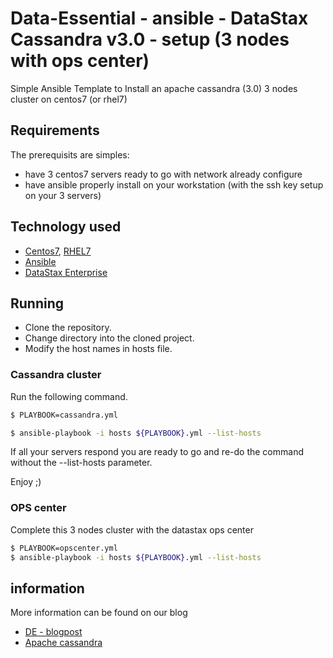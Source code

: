 # Data-Essential - ansible - DataStax Cassandra v3.0 - setup (3 nodes with ops center)
Simple Ansible Template to Install an apache cassandra (3.0) 3 nodes cluster on centos7 (or rhel7)

## Requirements
The prerequisits are simples:
* have 3 centos7 servers ready to go with network already configure
* have ansible properly install on your workstation (with the ssh key setup on your 3 servers)

## Technology used

* [Centos7](https://www.centos.org/download/), [RHEL7](https://access.redhat.com/downloads)
* [Ansible](http://docs.ansible.com/ansible/)
* [DataStax Enterprise](http://www.datastax.com/)

## Running

* Clone the repository.
* Change directory into the cloned project.
* Modify the host names in hosts file.

### Cassandra cluster
Run the following command.

```sh
$ PLAYBOOK=cassandra.yml

$ ansible-playbook -i hosts ${PLAYBOOK}.yml --list-hosts
```
If all your servers respond you are ready to go and re-do the command without the --list-hosts parameter.

Enjoy ;)

### OPS center
Complete this 3 nodes cluster with the datastax ops center

```sh
$ PLAYBOOK=opscenter.yml
$ ansible-playbook -i hosts ${PLAYBOOK}.yml --list-hosts
```

## information

More information can be found on our blog
* [DE - blogpost ](https://www.data-essential.com/category/blog/)
* [Apache cassandra](http://cassandra.apache.org/)
